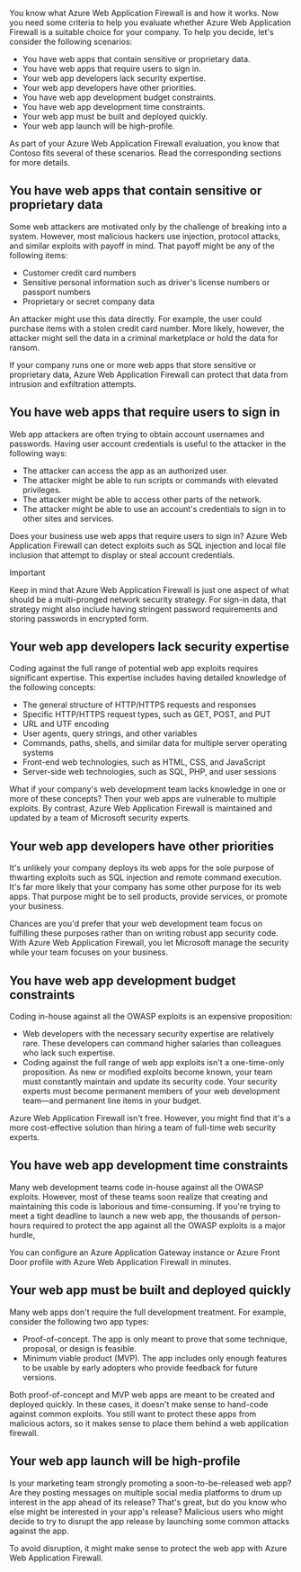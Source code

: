 You know what Azure Web Application Firewall is and how it works. Now you need some criteria to help you evaluate whether Azure Web Application Firewall is a suitable choice for your company. To help you decide, let's consider the following scenarios:

- You have web apps that contain sensitive or proprietary data.
- You have web apps that require users to sign in.
- Your web app developers lack security expertise.
- Your web app developers have other priorities.
- You have web app development budget constraints.
- You have web app development time constraints.
- Your web app must be built and deployed quickly.
- Your web app launch will be high-profile.

As part of your Azure Web Application Firewall evaluation, you know that Contoso fits several of these scenarios. Read the corresponding sections for more details.

## You have web apps that contain sensitive or proprietary data

Some web attackers are motivated only by the challenge of breaking into a system. However, most malicious hackers use injection, protocol attacks, and similar exploits with payoff in mind. That payoff might be any of the following items:

- Customer credit card numbers
- Sensitive personal information such as driver's license numbers or passport numbers
- Proprietary or secret company data

An attacker might use this data directly. For example, the user could purchase items with a stolen credit card number. More likely, however, the attacker might sell the data in a criminal marketplace or hold the data for ransom.

If your company runs one or more web apps that store sensitive or proprietary data, Azure Web Application Firewall can protect that data from intrusion and exfiltration attempts.

## You have web apps that require users to sign in

Web app attackers are often trying to obtain account usernames and passwords. Having user account credentials is useful to the attacker in the following ways:

- The attacker can access the app as an authorized user.
- The attacker might be able to run scripts or commands with elevated privileges.
- The attacker might be able to access other parts of the network.
- The attacker might be able to use an account's credentials to sign in to other sites and services.

Does your business use web apps that require users to sign in? Azure Web Application Firewall can detect exploits such as SQL injection and local file inclusion that attempt to display or steal account credentials.

> [!IMPORTANT]
> Keep in mind that Azure Web Application Firewall is just one aspect of what should be a multi-pronged network security strategy. For sign-in data, that strategy might also include having stringent password requirements and storing passwords in encrypted form.

## Your web app developers lack security expertise

Coding against the full range of potential web app exploits requires significant expertise. This expertise includes having detailed knowledge of the following concepts:

- The general structure of HTTP/HTTPS requests and responses
- Specific HTTP/HTTPS request types, such as GET, POST, and PUT
- URL and UTF encoding
- User agents, query strings, and other variables
- Commands, paths, shells, and similar data for multiple server operating systems
- Front-end web technologies, such as HTML, CSS, and JavaScript
- Server-side web technologies, such as SQL, PHP, and user sessions

What if your company's web development team lacks knowledge in one or more of these concepts? Then your web apps are vulnerable to multiple exploits. By contrast, Azure Web Application Firewall is maintained and updated by a team of Microsoft security experts.

## Your web app developers have other priorities

It's unlikely your company deploys its web apps for the sole purpose of thwarting exploits such as SQL injection and remote command execution. It's far more likely that your company has some other purpose for its web apps. That purpose might be to sell products, provide services, or promote your business.

Chances are you'd prefer that your web development team focus on fulfilling these purposes rather than on writing robust app security code. With Azure Web Application Firewall, you let Microsoft manage the security while your team focuses on your business.

## You have web app development budget constraints

Coding in-house against all the OWASP exploits is an expensive proposition:

- Web developers with the necessary security expertise are relatively rare. These developers can command higher salaries than colleagues who lack such expertise.
- Coding against the full range of web app exploits isn't a one-time-only proposition. As new or modified exploits become known, your team must constantly maintain and update its security code. Your security experts must become permanent members of your web development team—and permanent line items in your budget.

Azure Web Application Firewall isn't free. However, you might find that it's a more cost-effective solution than hiring a team of full-time web security experts.

## You have web app development time constraints

Many web development teams code in-house against all the OWASP exploits. However, most of these teams soon realize that creating and maintaining this code is laborious and time-consuming. If you're trying to meet a tight deadline to launch a new web app, the thousands of person-hours required to protect the app against all the OWASP exploits is a major hurdle,

You can configure an Azure Application Gateway instance or Azure Front Door profile with Azure Web Application Firewall in minutes.

## Your web app must be built and deployed quickly

Many web apps don't require the full development treatment. For example, consider the following two app types:

- Proof-of-concept. The app is only meant to prove that some technique, proposal, or design is feasible.
- Minimum viable product (MVP). The app includes only enough features to be usable by early adopters who provide feedback for future versions.

Both proof-of-concept and MVP web apps are meant to be created and deployed quickly. In these cases, it doesn't make sense to hand-code against common exploits. You still want to protect these apps from malicious actors, so it makes sense to place them behind a web application firewall.

## Your web app launch will be high-profile

Is your marketing team strongly promoting a soon-to-be-released web app? Are they posting messages on multiple social media platforms to drum up interest in the app ahead of its release? That's great, but do you know who else might be interested in your app's release? Malicious users who might decide to try to disrupt the app release by launching some common attacks against the app.

To avoid disruption, it might make sense to protect the web app with Azure Web Application Firewall.
